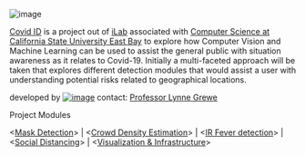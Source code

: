 
![image](https://user-images.githubusercontent.com/11790686/82516538-e50d8e00-9acf-11ea-8903-0070f5ddf348.png)

[Covid ID](https://github.com/grewe/covid_id/wiki) is a project out of [iLab](http://borg.csueastbay.edu/~grewe/ilab/index.html) associated with [Computer Science at California State University East Bay](https://www.csueastbay.edu/cs/) to explore how Computer Vision and Machine Learning can be used to assist the general public with situation awareness as it relates to Covid-19.   Initially a multi-faceted approach will be taken that explores different detection modules that would assist a user with understanding potential risks related to geographical locations.


developed by [![image](https://user-images.githubusercontent.com/11790686/82628915-0db28800-9ba3-11ea-817d-a0dcfe447ad7.png)](http://borg.csueastbay.edu/~grewe/ilab/index.html)         contact: [Professor Lynne Grewe](mailto:lynne.grewe@csueastbay.edu)



Project Modules  

 <[Mask Detection](https://github.com/grewe/covidID_mask)>   |    <[Crowd Density Estimation](https://github.com/grewe/covidID_crowd)>   |  <[IR Fever detection](https://github.com/grewe/covidID_fever)>   |   <[Social Distancing](https://github.com/grewe/covidID_SocDist)>    |  <[Visualization & Infrastructure](https://github.com/grewe/covid_id)>



